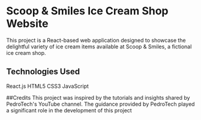 # Scoop & Smiles Ice Cream Shop Website
This project is a React-based web application designed to showcase the delightful variety of ice cream items available at Scoop & Smiles, a fictional ice cream shop.

## Technologies Used
React.js
HTML5
CSS3
JavaScript

##Credits
This project was inspired by the tutorials and insights shared by PedroTech's YouTube channel. The guidance provided by PedroTech played a significant role in the development of this project
